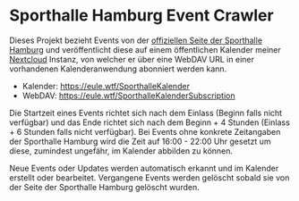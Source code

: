 # Sporthalle Hamburg Event Crawler

Dieses Projekt bezieht Events von der [offiziellen Seite der Sporthalle Hamburg](https://termine.sporthallehamburg.de/pr/clipper.php) und veröffentlicht diese auf einem öffentlichen Kalender meiner [Nextcloud](https://nextcloud.com/) Instanz, von welcher er über eine WebDAV URL in einer vorhandenen Kalenderanwendung abonniert werden kann.

- Kalender: https://eule.wtf/SporthalleKalender
- WebDAV: https://eule.wtf/SporthalleKalenderSubscription

Die Startzeit eines Events richtet sich nach dem Einlass (Beginn falls nicht verfügbar) und das Ende richtet sich nach dem Beginn + 4 Stunden (Einlass + 6 Stunden falls nicht verfügbar). Bei Events ohne konkrete Zeitangaben der Sporthalle Hamburg wird die Zeit auf 16:00 - 22:00 Uhr gesetzt um diese, zumindest ungefähr, im Kalender abbilden zu können.

Neue Events oder Updates werden automatisch erkannt und im Kalender erstellt oder bearbeitet. Vergangene Events werden gelöscht sobald sie von der Seite der Sporthalle Hamburg gelöscht wurden.
